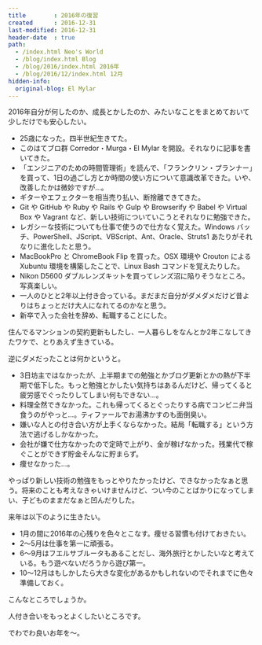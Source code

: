 ```yaml
---
title        : 2016年の復習
created      : 2016-12-31
last-modified: 2016-12-31
header-date  : true
path:
  - /index.html Neo's World
  - /blog/index.html Blog
  - /blog/2016/index.html 2016年
  - /blog/2016/12/index.html 12月
hidden-info:
  original-blog: El Mylar
---
```


2016年自分が何したのか、成長とかしたのか、みたいなことをまとめておいて少しだけでも安心したい。

- 25歳になった。四半世紀生きてた。
- このはてブロ群 Corredor・Murga・El Mylar を開設。それなりに記事を書いてきた。
- 「エンジニアのための時間管理術」を読んで、「フランクリン・プランナー」を買って、1日の過ごし方とか時間の使い方について意識改革できた。いや、改善したかは微妙ですが…。
- ギターやエフェクターを相当売り払い、断捨離できてきた。
- Git や GitHub や Ruby や Rails や Gulp や Browserify や Babel や Virtual Box や Vagrant など、新しい技術についていこうとそれなりに勉強できた。
- レガシーな技術についても仕事で使うので仕方なく覚えた。Windows バッチ、PowerShell、JScript、VBScript、Ant、Oracle、Struts1 あたりがそれなりに進化したと思う。
- MacBookPro と ChromeBook Flip を買った。OSX 環境や Crouton による Xubuntu 環境を構築したことで、Linux Bash コマンドを覚えたりした。
- Nikon D5600 ダブルレンズキットを買ってレンズ沼に陥りそうなところ。写真楽しい。
- 一人のひとと2年以上付き合っている。まだまだ自分がダメダメだけど昔よりはちょっとだけ大人になれてるのかなと思う。
- 新卒で入った会社を辞め、転職することにした。

住んでるマンションの契約更新もしたし、一人暮らしをなんとか2年こなしてきたワケで、とりあえず生きている。

逆にダメだったことは何かというと。

- 3日坊主ではなかったが、上半期までの勉強とかブログ更新とかの熱が下半期で低下した。もっと勉強とかしたい気持ちはあるんだけど、帰ってくると疲労感でぐったりしてしまい何もできない…。
- 料理全然できなかった。これも帰ってくるとぐったりする病でコンビニ弁当食うのがやっと…。ティファールでお湯沸かすのも面倒臭い。
- 嫌いな人との付き合い方が上手くならなかった。結局「転職する」という方法で逃げるしかなかった。
- 会社が嫌で仕方なかったので定時で上がり、金が稼げなかった。残業代で稼ぐことができず貯金そんなに貯まらず。
- 痩せなかった…。

やっぱり新しい技術の勉強をもっとやりたかったけど、できなかったなぁと思う。将来のことも考えなきゃいけませんけど、つい今のことばかりになってしまい、子どものままだなぁと凹んだりした。

来年は以下のように生きたい。

- 1月の間に2016年の心残りを色々とこなす。痩せる習慣も付けておきたい。
- 2～5月は仕事を第一に頑張る。
- 6～9月はフエルサブルータもあることだし、海外旅行とかしたいなと考えている。もう遊べないだろうから遊び第一。
- 10～12月はもしかしたら大きな変化があるかもしれないのでそれまでに色々準備しておく。

こんなところでしょうか。

人付き合いをもっとよくしたいところです。

でわでわ良いお年を～。
